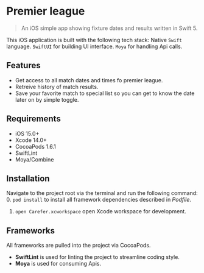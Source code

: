 # Premier league

> An iOS simple app showing fixture dates and results  written in Swift 5.

This iOS application is built with the following tech stack:
Native `Swift` language.
 `SwiftUI` for building UI interface.
  `Moya` for handling Api calls.


## Features

- Get access to all match dates and times fo premier league.
- Retreive history of match results.
- Save your favorite match to special list so you can get to know the date later on by simple toggle.


## Requirements

- iOS 15.0+
- Xcode 14.0+
- CocoaPods 1.6.1
- SwiftLint
- Moya/Combine

## Installation

Navigate to the project root via the terminal and run the following command:
0. `pod install` to install all framework dependencies described in _Podfile_.
1. `open Carefer.xcworkspace` open Xcode workspace for development.

## Frameworks

All frameworks are pulled into the project via CocoaPods.

- **SwiftLint** is used for linting the project to streamline coding style.
- **Moya** is used for consuming Apis.


